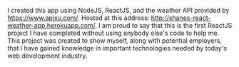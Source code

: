 I created this app using NodeJS, ReactJS, and the weather API provided by https://www.apixu.com/. Hosted at this address: http://shanes-react-weather-app.herokuapp.com/. I am proud to say that this is the first ReactJS project I have completed without using anybody else's code to help me. This project was created to show myself, along with potential employers, that I have gained knowledge in important technologies needed by today's web development industry.
